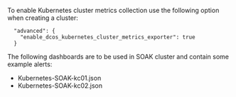 To enable Kubernetes cluster metrics collection use the following option when creating a cluster:

```
  "advanced": {
    "enable_dcos_kubernetes_cluster_metrics_exporter": true
  }
```

The following dashboards are to be used in SOAK cluster and contain some example alerts:
- Kubernetes-SOAK-kc01.json
- Kubernetes-SOAK-kc02.json